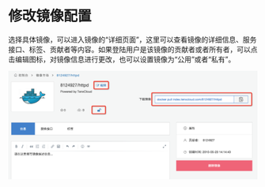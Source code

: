 # 修改镜像配置
选择具体镜像，可以进入镜像的“详细页面”，这里可以查看镜像的详细信息、服务接口、标签、贡献者等内容。如果登陆用户是该镜像的贡献者或者所有者，可以点击编辑图标，对镜像信息进行更改，也可以设置镜像为“公用”或者“私有”。

![registry2](/images/registry/detail-1.png)
